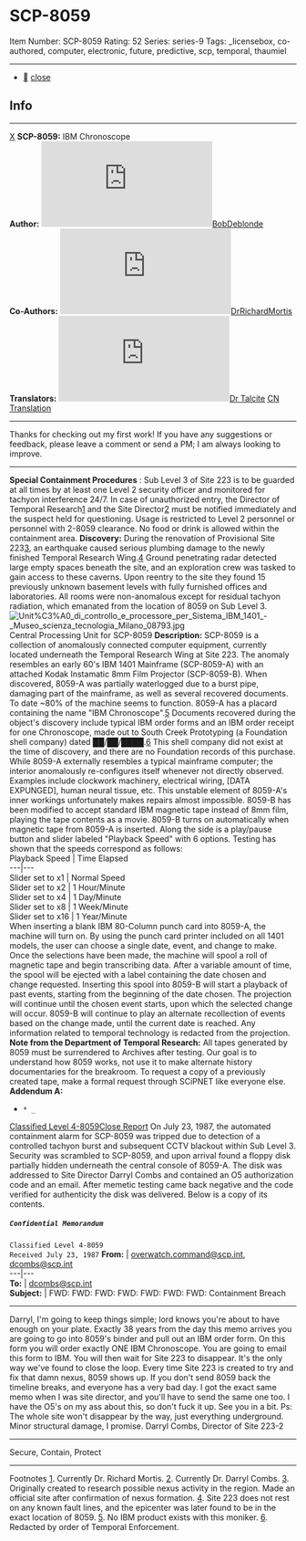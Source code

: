 # SCP-8059
Item Number: SCP-8059
Rating: 52
Series: series-9
Tags: _licensebox, co-authored, computer, electronic, future, predictive, scp, temporal, thaumiel

---

  * [](javascript:;)
[close](javascript:;)
## Info
* * *
[X](javascript:;)
**SCP-8059:** IBM Chronoscope  
**Author:** [![BobDeblonde](https://www.wikidot.com/avatar.php?userid=7893381&amp;size=small&amp;timestamp=1751051631)](http://www.wikidot.com/user:info/bobdeblonde)[BobDeblonde](http://www.wikidot.com/user:info/bobdeblonde)  
**Co-Authors:** [![DrRichardMortis](https://www.wikidot.com/avatar.php?userid=9009669&amp;size=small&amp;timestamp=1751051631)](http://www.wikidot.com/user:info/drrichardmortis)[DrRichardMortis](http://www.wikidot.com/user:info/drrichardmortis)  
**Translators:** [![Dr Talcite](https://www.wikidot.com/avatar.php?userid=4951855&amp;size=small&amp;timestamp=1751051631)](http://www.wikidot.com/user:info/dr-talcite)[Dr Talcite](http://www.wikidot.com/user:info/dr-talcite) [CN Translation](https://scp-wiki-cn.wikidot.co/scp-8059)
* * *
Thanks for checking out my first work! If you have any suggestions or feedback, please leave a comment or send a PM; I am always looking to improve.
* * *

**Special Containment Procedures** : Sub Level 3 of Site 223 is to be guarded at all times by at least one Level 2 security officer and monitored for tachyon interference 24/7. In case of unauthorized entry, the Director of Temporal Research[1](javascript:;) and the Site Director[2](javascript:;) must be notified immediately and the suspect held for questioning. Usage is restricted to Level 2 personnel or personnel with 2-8059 clearance. No food or drink is allowed within the containment area.
**Discovery:** During the renovation of Provisional Site 223[3](javascript:;), an earthquake caused serious plumbing damage to the newly finished Temporal Research Wing.[4](javascript:;) Ground penetrating radar detected large empty spaces beneath the site, and an exploration crew was tasked to gain access to these caverns. Upon reentry to the site they found 15 previously unknown basement levels with fully furnished offices and laboratories. All rooms were non-anomalous except for residual tachyon radiation, which emanated from the location of 8059 on Sub Level 3.
![Unit%C3%A0_di_controllo_e_processore_per_Sistema_IBM_1401_-_Museo_scienza_tecnologia_Milano_08793.jpg](https://upload.wikimedia.org/wikipedia/commons/5/53/Unit%C3%A0_di_controllo_e_processore_per_Sistema_IBM_1401_-_Museo_scienza_tecnologia_Milano_08793.jpg)
Central Processing Unit for SCP-8059
**Description:** SCP-8059 is a collection of anomalously connected computer equipment, currently located underneath the Temporal Research Wing at Site 223. The anomaly resembles an early 60's IBM 1401 Mainframe (SCP-8059-A) with an attached Kodak Instamatic 8mm Film Projector (SCP-8059-B). When discovered, 8059-A was partially waterlogged due to a burst pipe, damaging part of the mainframe, as well as several recovered documents. To date ~80% of the machine seems to function.
8059-A has a placard containing the name "IBM Chronoscope".[5](javascript:;) Documents recovered during the object's discovery include typical IBM order forms and an IBM order receipt for one Chronoscope, made out to South Creek Prototyping (a Foundation shell company) dated ██/██/████.[6](javascript:;) This shell company did not exist at the time of discovery, and there are no Foundation records of this purchase. While 8059-A externally resembles a typical mainframe computer; the interior anomalously re-configures itself whenever not directly observed. Examples include clockwork machinery, electrical wiring, [DATA EXPUNGED], human neural tissue, etc. This unstable element of 8059-A's inner workings unfortunately makes repairs almost impossible.
8059-B has been modified to accept standard IBM magnetic tape instead of 8mm film, playing the tape contents as a movie. 8059-B turns on automatically when magnetic tape from 8059-A is inserted. Along the side is a play/pause button and slider labeled "Playback Speed" with 6 options. Testing has shown that the speeds correspond as follows:  
Playback Speed | Time Elapsed  
---|---  
Slider set to x1 | Normal Speed  
Slider set to x2 | 1 Hour/Minute  
Slider set to x4 | 1 Day/Minute  
Slider set to x8 | 1 Week/Minute  
Slider set to x16 | 1 Year/Minute  
When inserting a blank IBM 80-Column punch card into 8059-A, the machine will turn on. By using the punch card printer included on all 1401 models, the user can choose a single date, event, and change to make. Once the selections have been made, the machine will spool a roll of magnetic tape and begin transcribing data. After a variable amount of time, the spool will be ejected with a label containing the date chosen and change requested. Inserting this spool into 8059-B will start a playback of past events, starting from the beginning of the date chosen. The projection will continue until the chosen event starts, upon which the selected change will occur. 8059-B will continue to play an alternate recollection of events based on the change made, until the current date is reached. Any information related to temporal technology is redacted from the projection.
**Note from the Department of Temporal Research:**
All tapes generated by 8059 must be surrendered to Archives after testing. Our goal is to understand how 8059 works, not use it to make alternate history documentaries for the breakroom. To request a copy of a previously created tape, make a formal request through SCiPNET like everyone else.
**Addendum A:**
  *     * _
[Classified Level 4-8059](javascript:;)[Close Report](javascript:;)
On July 23, 1987, the automated containment alarm for SCP-8059 was tripped due to detection of a controlled tachyon burst and subsequent CCTV blackout within Sub Level 3. Security was scrambled to SCP-8059, and upon arrival found a floppy disk partially hidden underneath the central console of 8059-A. The disk was addressed to Site Director Darryl Combs and contained an O5 authorization code and an email. After memetic testing came back negative and the code verified for authenticity the disk was delivered. Below is a copy of its contents.
##### `Confidential Memorandum`
`Classified Level 4-8059`  
`Received July 23, 1987`
**From:** | overwatch.command@scp.int, dcombs@scp.int  
---|---  
**To:** | dcombs@scp.int  
**Subject:** | FWD: FWD: FWD: FWD: FWD: FWD: FWD: Containment Breach  
* * *
Darryl,
I'm going to keep things simple; lord knows you're about to have enough on your plate. Exactly 38 years from the day this memo arrives you are going to go into 8059's binder and pull out an IBM order form. On this form you will order exactly ONE IBM Chronoscope. You are going to email this form to IBM. You will then wait for Site 223 to disappear.
It's the only way we've found to close the loop. Every time Site 223 is created to try and fix that damn nexus, 8059 shows up. If you don't send 8059 back the timeline breaks, and everyone has a very bad day. I got the exact same memo when I was site director, and you'll have to send the same one too. I have the O5's on my ass about this, so don't fuck it up. See you in a bit.
Ps: The whole site won't disappear by the way, just everything underground. Minor structural damage, I promise.
Darryl Combs, Director of Site 223-2
* * *
Secure, Contain, Protect

* * *
Footnotes
[1](javascript:;). Currently Dr. Richard Mortis.
[2](javascript:;). Currently Dr. Darryl Combs.
[3](javascript:;). Originally created to research possible nexus activity in the region. Made an official site after confirmation of nexus formation.
[4](javascript:;). Site 223 does not rest on any known fault lines, and the epicenter was later found to be in the exact location of 8059.
[5](javascript:;). No IBM product exists with this moniker.
[6](javascript:;). Redacted by order of Temporal Enforcement.